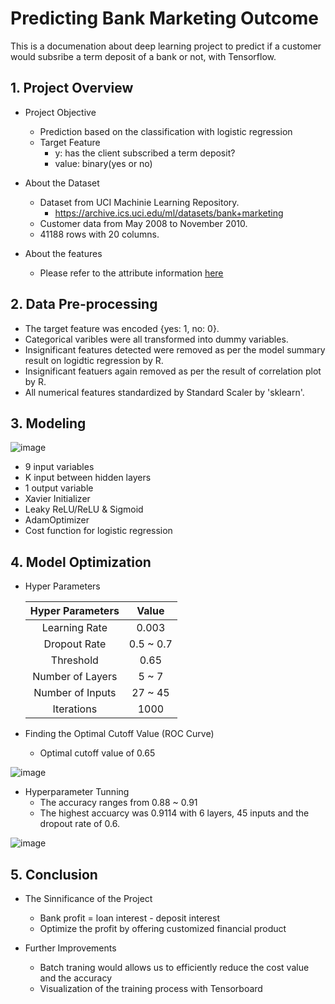 # Predicting Bank Marketing Outcome
This is a documenation about deep learning project to predict if a customer would subsribe a term deposit of a bank or not, with Tensorflow.

## 1. Project Overview
* Project Objective
   * Prediction based on the classification with logistic regression
   * Target Feature
      * y: has the client subscribed a term deposit? 
      * value: binary(yes or no)

* About the Dataset
    * Dataset from UCI Machinie Learning Repository.
        * https://archive.ics.uci.edu/ml/datasets/bank+marketing
    * Customer data from May 2008 to November 2010.
    * 41188 rows with 20 columns.

* About the features
    * Please refer to the attribute information [here](https://archive.ics.uci.edu/ml/datasets/bank+marketing)
    
## 2. Data Pre-processing

 * The target feature was encoded {yes: 1, no: 0}.
 * Categorical varibles were all transformed into dummy variables.
 * Insignificant features detected were removed as per the model summary result on logidtic regression by R. 
 * Insignificant featuers again removed as per the result of correlation plot by R. 
 * All numerical features standardized by Standard Scaler by 'sklearn'.
    
## 3. Modeling

![image](https://user-images.githubusercontent.com/46237445/50608069-b1e45200-0f0e-11e9-8294-d8716e43876f.png)

  * 9 input variables
  * K input between hidden layers
  * 1 output variable
  * Xavier Initializer
  * Leaky ReLU/ReLU & Sigmoid
  * AdamOptimizer
  * Cost function for logistic regression

## 4. Model Optimization

  * Hyper Parameters
  
    Hyper Parameters | Value |
    :--------------: | :---: |
    Learning Rate | 0.003 |
    Dropout Rate | 0.5 ~ 0.7 |
    Threshold | 0.65 |
    Number of Layers | 5 ~ 7|
    Number of Inputs | 27 ~ 45 |
    Iterations | 1000 |
    
  * Finding the Optimal Cutoff Value (ROC Curve)
    * Optimal cutoff value of 0.65
  
  ![image](https://user-images.githubusercontent.com/46237445/50656796-af016400-0fd7-11e9-9854-6fbb7c7d545c.png)
   
  * Hyperparameter Tunning
    * The accuracy ranges from 0.88 ~ 0.91
    * The highest accuarcy was 0.9114 with 6 layers, 45 inputs and the dropout rate of 0.6.
  
  ![image](https://user-images.githubusercontent.com/46237445/50657041-92196080-0fd8-11e9-8002-c21bcdc5fe40.png)
  
## 5. Conclusion

  * The Sinnificance of the Project 
    * Bank profit = loan interest - deposit interest
    * Optimize the profit by offering customized financial product
    
  * Further Improvements
    * Batch traning would allows us to efficiently reduce the cost value and the accuracy
    * Visualization of the training process with Tensorboard

